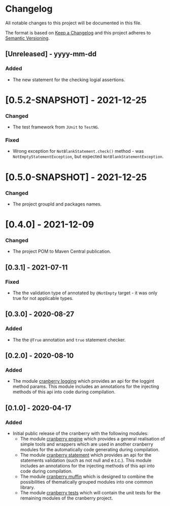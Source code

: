 # Changelog

All notable changes to this project will be documented in this file.

The format is based on [Keep a Changelog](http://keepachangelog.com/) and this project adheres to [Semantic Versioning](http://semver.org/).

## [Unreleased] - yyyy-mm-dd

### Added

- The new statement for the checking logial assertions.

# [0.5.2-SNAPSHOT] - 2021-12-25

### Changed

- The test framework from `JUnit` to `TestNG`.

### Fixed

- Wrong exception for `NotBlankStatement.check()` method - was `NotEmptyStatementException`, but expected `NotBlankStatementException`.

# [0.5.0-SNAPSHOT] - 2021-12-25

### Changed

- The project groupId and packages names.

# [0.4.0] - 2021-12-09

### Changed

- The project POM to Maven Central publication.

## [0.3.1] - 2021-07-11

### Fixed

- The the validation type of annotated by `@NotEmpty` target - it was only true for not applicable types.

## [0.3.0] - 2020-08-27

### Added

- The the `@True` annotation and `true` statement checker.

## [0.2.0] - 2020-08-10

### Added

- The module [cranberry logging](cranberry-logging/README.md) which provides an api for the loggint method params. This module includes an annotations for the injecting methods of this api into code during compilation.

## [0.1.0] - 2020-04-17

### Added
- Initial public release of the cranberry with the following modules:
    - The module [cranberry engine](cranberry-engine/README.md) which provides a general realisation of simple tools and wrappers which are used in another cranberry modules for the automatically code generating during compilation.
    - The module [cranberry statement](cranberry-statement/README.md) which provides an api for the statements validation (such as not null and e.t.c.). This module includes an annotations for the injecting methods of this api into code during compilation.
    - The module [cranberry muffin](cranberry-statement/README.md) which is designed to combine the possibilities of thematically grouped modules into one common library.
    - The module [cranberry tests](cranberry-tests/README.md) which will contain the unit tests for the remaining modules of the cranberry project.